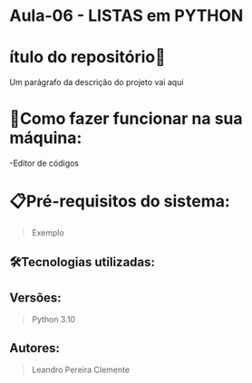 # Aula-06  - LISTAS em PYTHON 

# ítulo do repositório🚀

Um parágrafo da descrição do projeto vai aqui

# 🔌Como fazer funcionar na sua máquina:

-Editor de códigos

# 📋Pré-requisitos do sistema:

> Exemplo
> 

## 🛠️Tecnologias utilizadas:

> 

## Versões:

> Python 3.10
> 

## Autores:

> Leandro Pereira Clemente
>

